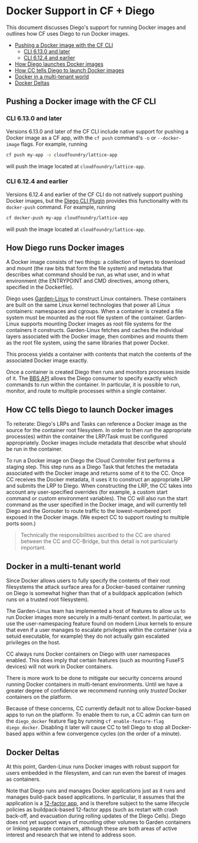 # Docker Support in CF + Diego

This document discusses Diego's support for running Docker images and outlines how CF uses Diego to run Docker images.

- [Pushing a Docker image with the CF CLI](#pushing-a-docker-image-with-the-cf-cli)
	- [CLI 6.13.0 and later](#cli-6.13.0-and-later)
	- [CLI 6.12.4 and earlier](#cli-6.12.4-and-earlier)
- [How Diego launches Docker images](#how-diego-launches-docker-images)
- [How CC tells Diego to launch Docker images](#how-cc-tells-diego-to-launch-docker-images)
- [Docker in a multi-tenant world](#docker-in-a-multi-tenant-world)
- [Docker Deltas](#docker-deltas)

## Pushing a Docker image with the CF CLI

### CLI 6.13.0 and later

Versions 6.13.0 and later of the CF CLI include native support for pushing a Docker image as a CF app, with the `cf push` command's `-o` or `--docker-image` flags. For example, running

```bash
cf push my-app -o cloudfoundry/lattice-app
```

will push the image located at `cloudfoundry/lattice-app`.


### CLI 6.12.4 and earlier

Versions 6.12.4 and earlier of the CF CLI do not natively support pushing Docker images, but the [Diego CLI Plugin](https://github.com/cloudfoundry-incubator/diego-cli-plugin) provides this functionality with its `docker-push` command. For example, running

```bash
cf docker-push my-app cloudfoundry/lattice-app
```

will push the image located at `cloudfoundry/lattice-app`.



## How Diego runs Docker images

A Docker image consists of two things: a collection of layers to download and mount (the raw bits that form the file system) and metadata that describes what command should be run, as what user, and in what environment (the ENTRYPOINT and CMD directives, among others, specified in the Dockerfile).

Diego uses [Garden-Linux](https://github.com/cloudfoundry-incubator/garden-linux) to construct Linux containers. These containers are built on the same Linux kernel technologies that power all Linux containers: namespaces and cgroups. When a container is created a file system must be mounted as the root file system of the container. Garden-Linux supports mounting Docker images as root file systems for the containers it constructs. Garden-Linux fetches and caches the individual layers associated with the Docker image, then combines and mounts them as the root file system, using the same libraries that power Docker.

This process yields a container with contents that match the contents of the associated Docker image exactly.

Once a container is created Diego then runs and monitors processes inside of it. The [BBS API](https://github.com/cloudfoundry-incubator/bbs) allows the Diego consumer to specify exactly which commands to run within the container. In particular, it is possible to run, monitor, and route to multiple processes within a single container.


## How CC tells Diego to launch Docker images

To reiterate: Diego's LRPs and Tasks can reference a Docker image as the source for the container root filesystem.  In order to then *run* the appropriate process(es) within the container the LRP/Task must be configured appropriately.  Docker images include metadata that describe what should be run in the container.

To run a Docker image on Diego the Cloud Controller first performs a staging step.  This step runs as a Diego Task that fetches the metadata associated with the Docker image and returns some of it to the CC.  Once CC receives the Docker metadata, it uses it to construct an appropriate LRP and submits the LRP to Diego.  When constructing the LRP, the CC takes into account any user-specified overrides (for example, a custom start command or custom environment variables). The CC will also run the start command as the user specified in the Docker image, and will currently tell Diego and the Gorouter to route traffic to the lowest-numbered port exposed in the Docker image. (We expect CC to support routing to multiple ports soon.)

> Technically the responsibilities ascribed to the CC are shared between the CC and CC-Bridge, but this detail is not particularly important.

## Docker in a multi-tenant world

Since Docker allows users to fully specify the contents of their root filesystems the attack surface area for a Docker-based container running on Diego is somewhat higher than that of a buildpack application (which runs on a trusted root filesystem).

The Garden-Linux team has implemented a host of features to allow us to run Docker images more securely in a multi-tenant context.  In particular, we use the user-namespacing feature found on modern Linux kernels to ensure that even if a user manages to escalate privileges within the container (via a setuid executable, for example) they do not actually gain escalated privileges on the host.

CC always runs Docker containers on Diego with user namespaces enabled.  This does imply that certain features (such as mounting FuseFS devices) will not work in Docker containers.

There is more work to be done to mitigate our security concerns around running Docker containers in multi-tenant environments.  Until we have a greater degree of confidence we recommend running only *trusted* Docker containers on the platform.

Because of these concerns, CC currently default not to allow Docker-based apps to run on the platform. To enable them to run, a CC admin can turn on the `diego_docker` feature flag by running `cf enable-feature-flag diego_docker`. Disabling it later will cause CC to tell Diego to stop all Docker-based apps within a few convergence cycles (on the order of a minute).


## Docker Deltas

At this point, Garden-Linux runs Docker images with robust support for users embedded in the filesystem, and can run even the barest of images as containers.

Note that Diego runs and manages Docker applications just as it runs and manages build-pack based applications. In particular, it assumes that the application is a [12-factor app](http://12factor.net), and is therefore subject to the same lifecycle policies as buildpack-based 12-factor apps (such as restart with crash back-off, and evacuation during rolling updates of the Diego Cells). Diego does not yet support ways of mounting other volumes to Garden containers or linking separate containers, although these are both areas of active interest and research that we intend to address soon.



